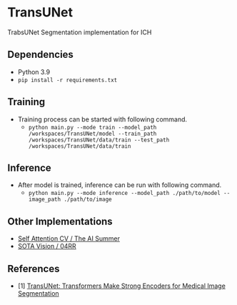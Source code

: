 # TransUNet
TrabsUNet Segmentation implementation for ICH


## Dependencies
- Python 3.9
- `pip install -r requirements.txt`

## Training
- Training process can be started with following command.
    - `python main.py --mode train --model_path /workspaces/TransUNet/model --train_path /workspaces/TransUNet/data/train --test_path /workspaces/TransUNet/data/train`

## Inference
- After model is trained, inference can be run with following command.
    - `python main.py --mode inference --model_path ./path/to/model --image_path ./path/to/image`
    
## Other Implementations
- [Self Attention CV / The AI Summer](https://github.com/The-AI-Summer/self-attention-cv)
- [SOTA Vision / 04RR](https://github.com/04RR/SOTA-Vision)

## References
- [1] [TransUNet: Transformers Make Strong Encoders for Medical Image Segmentation](https://arxiv.org/abs/2102.04306)
